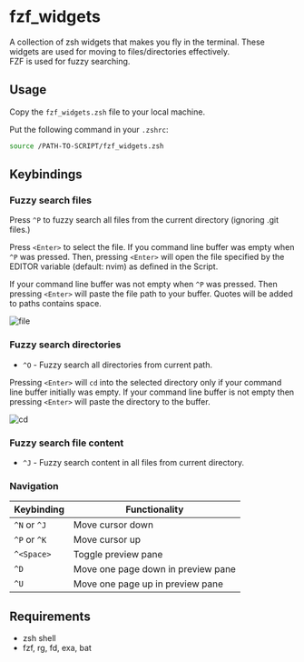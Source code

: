 
# fzf_widgets
A collection of zsh widgets that makes you fly in the terminal. 
These widgets are used for moving to files/directories effectively.   
FZF is used for fuzzy searching.  



## Usage

Copy the `fzf_widgets.zsh` file to your local machine. 

Put the following command in your `.zshrc`: 
```bash
source /PATH-TO-SCRIPT/fzf_widgets.zsh
```


## Keybindings
### Fuzzy search files 
Press `^P` to fuzzy search all files from the current directory (ignoring .git files.)

Press `<Enter>` to select the file. If you command line buffer was empty when
`^P` was pressed. Then, pressing `<Enter>` will open the file specified by the
EDITOR variable (default: nvim) as defined in the Script.

If your command line buffer was not empty when `^P` was pressed. Then pressing
`<Enter>` will paste the file path to your buffer. Quotes will be added to
paths contains space.   

![file](https://user-images.githubusercontent.com/62065926/209685874-cfe52525-c83d-4981-b786-0c8f3acd58b4.gif)

### Fuzzy search directories 
* `^O` - Fuzzy search all directories from current path.  

Pressing `<Enter>` will `cd` into the selected directory only if your command line
buffer initially was empty. If your command line buffer is not empty then
pressing `<Enter>` will paste the directory to the buffer. 

![cd](https://user-images.githubusercontent.com/62065926/209685913-756fd505-4f03-42a4-9157-aad9bf1f0c7e.gif)

### Fuzzy search file content
* `^J` - Fuzzy search content in all files from current directory.  

### Navigation
| Keybinding   | Functionality                      |
|--------------|------------------------------------|
| `^N` or `^J` | Move cursor down                   |
| `^P` or `^K` | Move cursor up                     |
| `^<Space>`   | Toggle preview pane                |
| `^D`         | Move one page down in preview pane |
| `^U`         | Move one page up in preview pane   |



## Requirements
* zsh shell
* fzf, rg, fd, exa, bat


